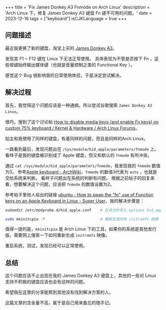 +++
title = 'Fix James Donkey A3 Fnmode on Arch Linux'
description = 'Arch Linux 下，修复 James Donkey A3 键盘 Fn 键不可用的问题。'
date = 2023-12-16
tags = ["keyboard"]
isCJKLanguage = true
+++

## 问题描述

最近我更换了新的键盘，淘宝上买的 [James Donkey A3](https://jamesdonkeylab.com/products/a3)。

发现其 F1 ~ F12 键在 Linux 下无法正常使用。
具体表现为不管是否按下 Fn ，这些按键始终输出媒体键（也就是音量控制之类的 Functional Key ）。

感觉这个 Bug 很影响我的日常使用体验，于是决定尝试解决。

## 解决过程

首先，我觉得这个问题应该是一种通病，所以尝试谷歌搜索 `James Donkey A3 Linux`。

很巧，搜到了这个讨论帖 [How to disable media keys (and enable Fn keys) on custom 75% keyboard / Kernel & Hardware / Arch Linux Forums](https://bbs.archlinux.org/viewtopic.php?id=283389)。

贴主和我使用了同样的键盘，有着同样的问题，而且是同样的Arch Linux。

一路看到最后，发现问题出在 `/sys/module/hid_apple/parameters/fnmode` 上。
看样子是我的键盘被识别成了 Apple 键盘，但又和默认的 `fnmode` 有所冲突。

通过 `cat /sys/module/hid_apple/parameters/fnmode`，我发现我的 `fnmode` 数值为3。
参考[Apple keyboard - ArchWiki](https://wiki.archlinux.org/title/Apple_Keyboard#hid_apple_module_options)，`fnmode` 的数值3代表为 `auto` ，也就是交给系统来判断。
看样子问题出在系统的判断有问题。
根据之前帖子的回复来看，想要解决这个问题，应该把 `fnmode` 的数值设置为2。

参考帖子里他人给出的链接 [ubuntu - How to swap the "fn" use of Function keys on an Apple Keyboard in Linux - Super User](https://superuser.com/questions/79822/how-to-swap-the-fn-use-of-function-keys-on-an-apple-keyboard-in-linux)，我的解决步骤是：

```bash
sudoedit /etc/modprobe.d/hid_apple.conf    # 在该文件写入 options hid_apple fnmode=2

sudo mkinitcpio -P                         # 重新生成所有 initramfs 映像
```

值得一提的是，`mkinitcpio` 是 Arch Linux 下的工具，如果你的系统是其他发行版，需要网上搜索一下如何重新生成 `initramfs` 映像。

重启系统，测试，发现已经可以正常使用。

## 总结

这个问题应该不止出现在我的 James Donkey A3 键盘上，其他的一些对 Linux 支持不积极的键盘应该也会有这样的问题。

希望我在这里的分享能帮到其他没有找到解决方案的人。

这篇文章的含金量不高，属于是自己用来备忘的随手记。

